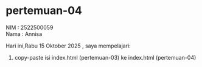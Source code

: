 # pertemuan-04

NIM : 2522500059<br>
Nama : Annisa<br>

Hari ini,Rabu 15 Oktober 2025 , saya mempelajari:
<ol>
 <li>copy-paste isi index.html (pertemuan-03) ke index.html (pertemuan-04)</li>
 </ol>
